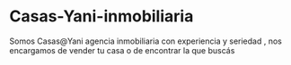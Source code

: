 # Casas-Yani-inmobiliaria
Somos Casas@Yani agencia inmobiliaria con experiencia y seriedad , nos encargamos de vender tu casa o de encontrar la que buscás 
